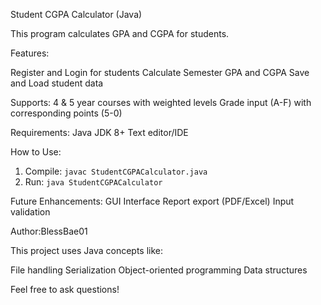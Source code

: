 Student CGPA Calculator (Java)

This program calculates GPA and CGPA for students.

Features:

Register and Login for students
Calculate Semester GPA and CGPA
Save and Load student data

Supports:
4 & 5 year courses with weighted levels
Grade input (A-F) with corresponding points (5-0)

Requirements:
Java JDK 8+
Text editor/IDE

How to Use:
1. Compile: `javac StudentCGPACalculator.java`
2. Run: `java StudentCGPACalculator`

Future Enhancements:
GUI Interface
Report export (PDF/Excel)
Input validation

Author:BlessBae01

This project uses Java concepts like:

File handling
Serialization
Object-oriented programming
Data structures

Feel free to ask questions! 
